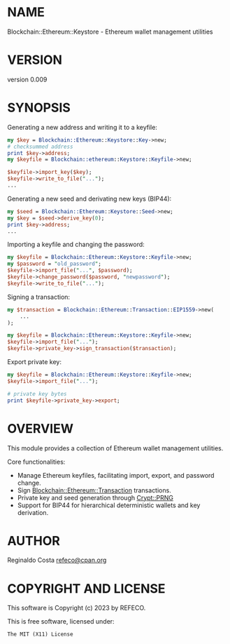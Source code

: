 # NAME

Blockchain::Ethereum::Keystore - Ethereum wallet management utilities

# VERSION

version 0.009

# SYNOPSIS

Generating a new address and writing it to a keyfile:

```perl
my $key = Blockchain::Ethereum::Keystore::Key->new;
# checksummed address
print $key->address;
my $keyfile = Blockchain::ethereum::Keystore::Keyfile->new;

$keyfile->import_key($key);
$keyfile->write_to_file("...");
...
```

Generating a new seed and derivating new keys (BIP44):

```perl
my $seed = Blockchain::Ethereum::Keystore::Seed->new;
my $key = $seed->derive_key(0);
print $key->address;
...
```

Importing a keyfile and changing the password:

```perl
my $keyfile = Blockchain::Ethereum::Keystore::Keyfile->new;
my $password = "old_password";
$keyfile->import_file("...", $password);
$keyfile->change_password($password, "newpassword");
$keyfile->write_to_file("...");
```

Signing a transaction:

```perl
my $transaction = Blockchain::Ethereum::Transaction::EIP1559->new(
    ...
);

my $keyfile = Blockchain::Ethereum::Keystore::Keyfile->new;
$keyfile->import_file("...");
$keyfile->private_key->sign_transaction($transaction);
```

Export private key:

```perl
my $keyfile = Blockchain::Ethereum::Keystore::Keyfile->new;
$keyfile->import_file("...");

# private key bytes
print $keyfile->private_key->export;
```

# OVERVIEW

This module provides a collection of Ethereum wallet management utilities.

Core functionalities:

- Manage Ethereum keyfiles, facilitating import, export, and password change.
- Sign [Blockchain::Ethereum::Transaction](https://metacpan.org/pod/Blockchain%3A%3AEthereum%3A%3ATransaction) transactions.
- Private key and seed generation through [Crypt::PRNG](https://metacpan.org/pod/Crypt%3A%3APRNG)
- Support for BIP44 for hierarchical deterministic wallets and key derivation.

# AUTHOR

Reginaldo Costa <refeco@cpan.org>

# COPYRIGHT AND LICENSE

This software is Copyright (c) 2023 by REFECO.

This is free software, licensed under:

```
The MIT (X11) License
```
